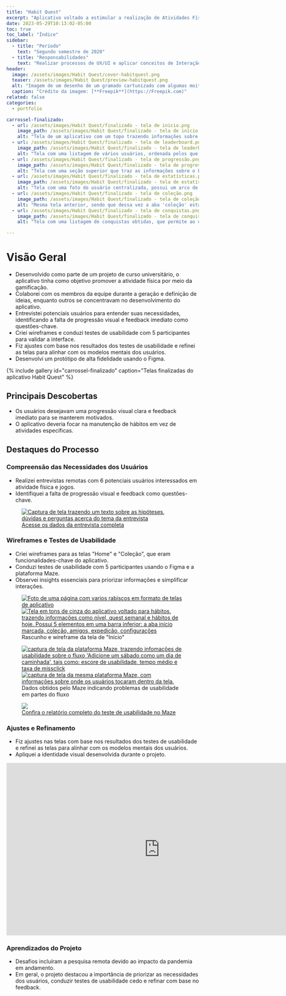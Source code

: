 ```yaml
---
title: "Habit Quest"
excerpt: "Aplicativo voltado a estimular a realização de Atividades Físicas"
date: 2023-05-29T10:13:02-05:00
toc: true
toc_label: "Índice"
sidebar:
  - title: "Período"
    text: "Segundo semestre de 2020"
  - title: "Responsabilidades"
    text: "Realizar processos de UX/UI e aplicar conceitos de Interação Humano-Computador para entregar a interface de um produto a ser lançado no mercado"
header:
  image: /assets/images/Habit Quest/cover-habitquest.png
  teaser: /assets/images/Habit Quest/preview-habitquest.png
  alt: "Imagem de um desenho de um gramado cartunizado com algumas moitas e árvores ao longe"
  caption: "Crédito da imagem: [**Freepik**](https://Freepik.com)"
related: false
categories:
  - portfolio

carrossel-finalizado:
  - url: /assets/images/Habit Quest/finalizado - tela de inicio.png
    image_path: /assets/images/Habit Quest/finalizado - tela de inicio.png
    alt: "Tela de um aplicativo com um topo trazendo informações sobre nível e pontos obtidos pelo usuário. No centro da tela existe um calendário com 5 dias e um ativo, em que apresenta quais são os habitos que já foram realizados e os que ainda devem ser realizados. Possui um botão grande com um 'mais', e uma barra inferior com 5 ícones: 'início', 'perfil', 'social', 'passe' e 'configs'. O ícone referente a 'início' está marcado"
  - url: /assets/images/Habit Quest/finalizado - tela de leaderboard.png
    image_path: /assets/images/Habit Quest/finalizado - tela de leaderboard.png
    alt: "Tela com uma listagem de vários usuários, ordenada pelos que fizeram mais pontos ao longo da etapa. Cada item da lista possui uma foto do usuário, o nível e a pontuação obtida, e um fundo personalizado. Na mesma barra inferior de antes, dessa vez o ícone 'social' está marcado"
  - url: /assets/images/Habit Quest/finalizado - tela de progressão.png
    image_path: /assets/images/Habit Quest/finalizado - tela de progressão.png
    alt: "Tela com uma seção superior que traz as informações sobre o bônus que o usuário obtem ao manter seus hábitos durante uma semana dentro de uma imagem de um mapa. Na parte central existem informações sobre uma listagem de conteúdos que já foram habilitados e quantos ainda podem ser habilitados dentro de um tempo específico. Na barra inferior, o ícone 'passe' está marcado "
  - url: /assets/images/Habit Quest/finalizado - tela de estatísticas.png
    image_path: /assets/images/Habit Quest/finalizado - tela de estatísticas.png
    alt: "Tela com uma foto do usuário centralizada, possui um arco de progressão ao redor da foto e um fundo personalizado na parte inferior. Apresenta o nome, o nível e quantidade de pontos obtidos pelo usuário. Possui duas abas: 'coleção' e 'estatísticas', e a aba 'estatísticas' está marcada. Possui uma seção com um gráfico sobre a quantidade de hábitos ao longo da semana e outra seção sobre sequências semanais, totais de hábitos, maior sequência e sequência atual. Na barra inferior o ícone 'perfil' está marcado."
  - url: /assets/images/Habit Quest/finalizado - tela de coleção.png
    image_path: /assets/images/Habit Quest/finalizado - tela de coleção.png
    alt: "Mesma tela anterior, sendo que dessa vez a aba 'coleção' está marcada. Possui uma seção com as 4 conquistas selecionadas pelo usuário e uma seção com 4 fundos diferentes e coloridos que foram obtidos por esse usuário."
  - url: /assets/images/Habit Quest/finalizado - tela de conquistas.png
    image_path: /assets/images/Habit Quest/finalizado - tela de conquistas.png
    alt: "Tela com uma listagem de conquistas obtidas, que permite ao usuários ordenar quais serão as quatro primeiras e que serão exibidas no perfil do usuário. Cada item da listagem possui uma medalha de ouro, prata ou bronze, a condição para ser atingida e qual a porcentagem de usuários que conseguiram essa mesma conquista. Possui um botão fixo na parte inferior da tela para confirmar a ação."

---
```

# Visão Geral
- Desenvolvido como parte de um projeto de curso universitário, o aplicativo tinha como objetivo promover a atividade física por meio da gamificação.
- Colaborei com os membros da equipe durante a geração e definição de ideias, enquanto outros se concentravam no desenvolvimento do aplicativo.
- Entrevistei potenciais usuários para entender suas necessidades, identificando a falta de progressão visual e feedback imediato como questões-chave.
- Criei wireframes e conduzi testes de usabilidade com 5 participantes para validar a interface.
- Fiz ajustes com base nos resultados dos testes de usabilidade e refinei as telas para alinhar com os modelos mentais dos usuários.
- Desenvolvi um protótipo de alta fidelidade usando o Figma.

{% include gallery id="carrossel-finalizado" caption="Telas finalizadas do aplicativo Habit Quest" %}

## Principais Descobertas
- Os usuários desejavam uma progressão visual clara e feedback imediato para se manterem motivados.
- O aplicativo deveria focar na manutenção de hábitos em vez de atividades específicas.

## Destaques do Processo

### Compreensão das Necessidades dos Usuários
- Realizei entrevistas remotas com 6 potenciais usuários interessados em atividade física e jogos.
- Identifiquei a falta de progressão visual e feedback como questões-chave.

<figure>
	<a href="/assets/images/Habit Quest/entrevista.png"><img src="/assets/images/Habit Quest/entrevista.png" alt="Captura de tela trazendo um texto sobre as hipóteses, dúvidas e perguntas acerca do tema da entrevista"></a>
	<figcaption><a href="https://docs.google.com/document/d/e/2PACX-1vTCXsbuzGsIBDZwuu5nsYMbqUBYWnxvW9focmPjdmnDTgGETXX-QWDBm3slpT_doKapVeld1kXPI8Tk/pub" title="Acesse os dados da entrevista completa">Acesse os dados da entrevista completa</a></figcaption>
</figure>

### Wireframes e Testes de Usabilidade
- Criei wireframes para as telas "Home" e "Coleção", que eram funcionalidades-chave do aplicativo.
- Conduzi testes de usabilidade com 5 participantes usando o Figma e a plataforma Maze.
- Observei insights essenciais para priorizar informações e simplificar interações.

<figure class="half">
    <a href="/assets/images/Habit Quest/baixaFidelidade - home2.png"><img src="/assets/images/Habit Quest/baixaFidelidade - home2.png" alt="Foto de uma página com varios rabiscos em formato de telas de aplicativo"></a>
    <a href="/assets/images/Habit Quest/médiaFidelidade - home.png"><img src="/assets/images/Habit Quest/médiaFidelidade - home.png" alt="Tela em tons de cinza do aplicativo voltado para hábitos, trazendo informações como nível, quest semanal e hábitos de hoje. Possui 5 elementos em uma barra inferior: a aba início marcada, coleção, amigos, expedição, configurações "></a>
    <figcaption>Rascunho e wireframe da tela de "Início"</figcaption>
</figure>

<figure class="half">
    <a href="/assets/images/Habit Quest/MazeImg1.png"><img src="/assets/images/Habit Quest/MazeImg1.png" alt="captura de tela da plataforma Maze, trazendo infomações de usabilidade sobre o fluxo 'Adicione um sábado como um dia de caminhada', tais como: escore de usabilidade, tempo médio e taxa de missclick  "></a>
    <a href="/assets/images/Habit Quest/MazeImg2.png"><img src="/assets/images/Habit Quest/MazeImg2.png" alt="captura de tela da mesma plataforma Maze, com informações sobre onde os usuários tocaram dentro da tela."></a>
    <figcaption>Dados obtidos pelo Maze indicando problemas de usabilidade em partes do fluxo</figcaption>
</figure>

<figure>
	<a href="/assets/images/Habit Quest/MazeReport.png"><img src="/assets/images/Habit Quest/MazeReport.png"></a>
	<figcaption><a href="https://app.maze.co/report/9afd1akehg6qvd/#intro" title="Confira o relatório completo do teste de usabilidade no Maze">Confira o relatório completo do teste de usabilidade no Maze</a></figcaption>
</figure>


### Ajustes e Refinamento
- Fiz ajustes nas telas com base nos resultados dos testes de usabilidade e refinei as telas para alinhar com os modelos mentais dos usuários.
- Apliquei a identidade visual desenvolvida durante o projeto.

<iframe style="border: 1px solid rgba(0, 0, 0, 0.1);" width="800" height="450" src="https://www.figma.com/embed?embed_host=share&url=https%3A%2F%2Fwww.figma.com%2Ffile%2F8qhv2lhPyvyf8EFGG4y8W7%2FHabit-Quest%3Fnode-id%3D610%253A898" allowfullscreen></iframe>

### Aprendizados do Projeto
- Desafios incluíram a pesquisa remota devido ao impacto da pandemia em andamento.
- Em geral, o projeto destacou a importância de priorizar as necessidades dos usuários, conduzir testes de usabilidade cedo e refinar com base no feedback.
